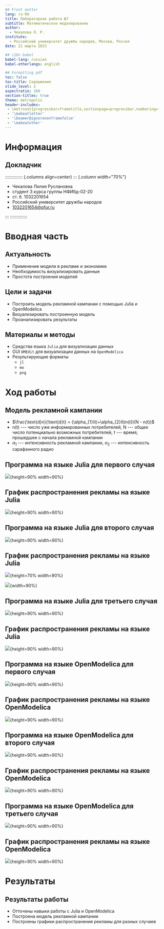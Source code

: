 ```yaml
---
## Front matter
lang: ru-RU
title: Лабораторная работа №7
subtitle: Математическое моделирование
author:
  - Чекалова Л. Р.
institute:
  - Российский университет дружбы народов, Москва, Россия
date: 21 марта 2023

## i18n babel
babel-lang: russian
babel-otherlangs: english

## Formatting pdf
toc: false
toc-title: Содержание
slide_level: 2
aspectratio: 169
section-titles: true
theme: metropolis
header-includes:
 - \metroset{progressbar=frametitle,sectionpage=progressbar,numbering=fraction}
 - '\makeatletter'
 - '\beamer@ignorenonframefalse'
 - '\makeatother'
---
```


# Информация

## Докладчик

:::::::::::::: {.columns align=center}
::: {.column width="70%"}

  * Чекалова Лилия Руслановна
  * студент 3 курса группы НФИбд-02-20
  * ст. б. 1032201654
  * Российский университет дружбы народов
  * [1032201654@pfur.ru](mailto:1032201654@@pfur.ru)

:::
::::::::::::::

# Вводная часть

## Актуальность

- Применение модели в рекламе и экономике
- Необходимость визуализировать данные
- Простота построения моделей

## Цели и задачи

- Построить модель рекламной кампании с помощью Julia и OpenModelica
- Визуализировать построенную модель
- Проанализировать результаты

## Материалы и методы

- Средства языка `Julia` для визуализации данных
- GUI `OMEdit` для визуализации данных на `OpenModelica`
- Результирующие форматы
	- `jl`
	- `mo`
	- `png`

# Ход работы

## Модель рекламной кампании

- $\frac{\text{d}n}{\text{d}t} = (\alpha_{1}(t)+\alpha_{2}(t)n(t))(N - n(t))$
- n(t) --- число уже информированных потребителей, N --- общее число потенциально возможных потребителей, t --- время, прошедшее с начала рекламной кампании
- $\alpha_{1}$ --- интенсивность рекламной кампании, $\alpha_{2}$ --- интенсивность сарафанного радио

## Программа на языке Julia для первого случая

![](image/1.png){height=90% width=90%}

## График распространения рекламы на языке Julia

![](image/lab7_1.png){height=90% width=90%}

## Программа на языке Julia для второго случая

![](image/2.png){height=90% width=90%}

## График распространения рекламы на языке Julia

![](image/lab7_2.png){height=70% width=90%}

![](image/3.png){width=90%}

## Программа на языке Julia для третьего случая

![](image/4.png){height=90% width=90%}

## График распространения рекламы на языке Julia

![](image/lab7_3.png){height=90% width=90%}

## Программа на языке OpenModelica для первого случая

![](image/5.png){height=90% width=90%}

## График распространения рекламы на языке OpenModelica

![](image/lab7_om1.png){height=90% width=90%}

## Программа на языке OpenModelica для второго случая

![](image/6.png){height=90% width=90%}

## График распространения рекламы на языке OpenModelica

![](image/lab7_om2.png){height=90% width=90%}

## Программа на языке OpenModelica для третьего случая

![](image/7.png){height=90% width=90%}

## График распространения рекламы на языке OpenModelica

![](image/lab7_om3.png){height=90% width=90%}

# Результаты

## Результаты работы

- Отточены навыки работы с Julia и OpenModelica
- Построена модель рекламной кампании
- Построены графики распространения рекламы для разных случаев